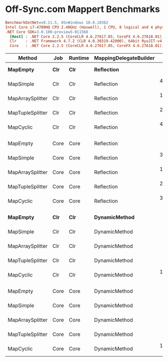 # Off-Sync.com Mappert Benchmarks

``` ini
BenchmarkDotNet=v0.11.5, OS=Windows 10.0.18362
Intel Core i7-4700HQ CPU 2.40GHz (Haswell), 1 CPU, 8 logical and 4 physical cores
.NET Core SDK=3.0.100-preview5-011568
  [Host] : .NET Core 2.2.5 (CoreCLR 4.6.27617.05, CoreFX 4.6.27618.01), 64bit RyuJIT
  Clr    : .NET Framework 4.7.2 (CLR 4.0.30319.42000), 64bit RyuJIT-v4.8.3801.0
  Core   : .NET Core 2.2.5 (CoreCLR 4.6.27617.05, CoreFX 4.6.27618.01), 64bit RyuJIT
```

|           Method |  Job | Runtime | MappingDelegateBuilder |       Mean |      Error |     StdDev | Ratio | RatioSD | Rank |
|----------------- |----- |-------- |----------------------- |-----------:|-----------:|-----------:|------:|--------:|-----:|
|         **MapEmpty** |  **Clr** |     **Clr** |             **Reflection** |   **196.9 ns** |  **1.3938 ns** |  **1.2356 ns** |  **1.00** |    **0.00** |    **1** |
|        MapSimple |  Clr |     Clr |             Reflection | 4,074.9 ns |  9.7963 ns |  8.6842 ns | 20.70 |    0.15 |    4 |
| MapArraySplitter |  Clr |     Clr |             Reflection | 1,675.4 ns |  5.3016 ns |  4.9591 ns |  8.51 |    0.05 |    2 |
| MapTupleSplitter |  Clr |     Clr |             Reflection | 2,201.7 ns |  5.2548 ns |  4.6582 ns | 11.19 |    0.08 |    3 |
|        MapCyclic |  Clr |     Clr |             Reflection | 4,089.4 ns | 13.3577 ns | 12.4948 ns | 20.77 |    0.12 |    4 |
|                  |      |         |                        |            |            |            |       |         |      |
|         MapEmpty | Core |    Core |             Reflection |   164.3 ns |  0.4258 ns |  0.3983 ns |  1.00 |    0.00 |    1 |
|        MapSimple | Core |    Core |             Reflection | 3,531.0 ns | 25.9977 ns | 24.3183 ns | 21.50 |    0.17 |    4 |
| MapArraySplitter | Core |    Core |             Reflection | 1,562.4 ns |  2.6693 ns |  2.4969 ns |  9.51 |    0.03 |    2 |
| MapTupleSplitter | Core |    Core |             Reflection | 2,078.2 ns |  6.6921 ns |  6.2598 ns | 12.65 |    0.05 |    3 |
|        MapCyclic | Core |    Core |             Reflection | 3,807.8 ns | 10.6963 ns | 10.0053 ns | 23.18 |    0.08 |    5 |
|                  |      |         |                        |            |            |            |       |         |      |
|         **MapEmpty** |  **Clr** |     **Clr** |          **DynamicMethod** |   **201.6 ns** |  **0.6267 ns** |  **0.5556 ns** |  **1.00** |    **0.00** |    **1** |
|        MapSimple |  Clr |     Clr |          DynamicMethod |   577.1 ns |  1.9049 ns |  1.7819 ns |  2.86 |    0.01 |    4 |
| MapArraySplitter |  Clr |     Clr |          DynamicMethod |   364.6 ns |  5.4565 ns |  4.5564 ns |  1.81 |    0.03 |    2 |
| MapTupleSplitter |  Clr |     Clr |          DynamicMethod |   367.8 ns |  0.8093 ns |  0.7174 ns |  1.82 |    0.00 |    3 |
|        MapCyclic |  Clr |     Clr |          DynamicMethod | 1,677.2 ns |  5.7254 ns |  5.3555 ns |  8.32 |    0.03 |    5 |
|                  |      |         |                        |            |            |            |       |         |      |
|         MapEmpty | Core |    Core |          DynamicMethod |   167.8 ns |  1.7577 ns |  1.6442 ns |  1.00 |    0.00 |    1 |
|        MapSimple | Core |    Core |          DynamicMethod |   364.0 ns |  1.0778 ns |  1.0082 ns |  2.17 |    0.02 |    4 |
| MapArraySplitter | Core |    Core |          DynamicMethod |   289.7 ns |  1.2905 ns |  1.0777 ns |  1.73 |    0.02 |    2 |
| MapTupleSplitter | Core |    Core |          DynamicMethod |   296.1 ns |  1.6434 ns |  1.5372 ns |  1.76 |    0.02 |    3 |
|        MapCyclic | Core |    Core |          DynamicMethod | 1,414.7 ns |  2.2651 ns |  2.1188 ns |  8.43 |    0.09 |    5 |
